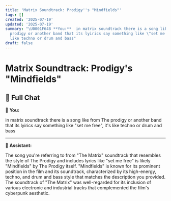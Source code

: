 ```yaml
---
title: 'Matrix Soundtrack: Prodigy''s "Mindfields"'
tags: []
created: '2025-07-19'
updated: '2025-07-19'
summary: "\U0001F64B **You:**  in matrix soundtrack there is a song like from The
  prodigy or another band that its lyirics say something like \"set me free\", it's
  like techno or drum and bass"
draft: false
---
```


# Matrix Soundtrack: Prodigy's "Mindfields"

## 🧠 Full Chat

🙋 **You:**

in matrix soundtrack there is a song like from The prodigy or another band that its lyirics say something like "set me free", it's like techno or drum and bass

---

🤖 **Assistant:**

The song you're referring to from "The Matrix" soundtrack that resembles the style of The Prodigy and includes lyrics like "set me free" is likely "Mindfields" by The Prodigy itself. "Mindfields" is known for its prominent position in the film and its soundtrack, characterized by its high-energy, techno, and drum and bass style that matches the description you provided. The soundtrack of "The Matrix" was well-regarded for its inclusion of various electronic and industrial tracks that complemented the film's cyberpunk aesthetic.